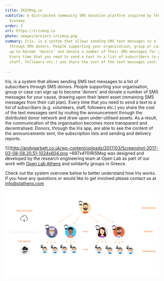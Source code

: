 ```yaml
---
title: IRISMsg.io
subtitle: A distributed community SMS donation platform inspired by the Solidarity
  Economy
order: 3
url: https://irismsg.io
photo: images/project-irismsg.png
summary: Iris, is a system that allows sending SMS text messages to a list of subscribers
  through SMS donors. People supporting your organisation, group or case can sign
  up to become 'donors' and donate a number of their SMS messages for your cause.
  Every time that you need to send a text to a list of subscribers (e.g. volunteers,
  staff, followers etc.) you share the cost of the text messages sent.

---
```

Iris, is a system that allows sending SMS text messages to a list of subscribers through SMS donors. People supporting your organisation, group or case can sign up to become 'donors' and donate a number of SMS messages for your cause, drawing upon their latent asset (remaining SMS messages from their call plan). Every time that you need to send a text to a list of subscribers (e.g. volunteers, staff, followers etc.) you share the cost of the text messages sent by routing the announcement through the distributed donor network and draw upon under-utilised assets. As a result, the communication of the organisation becomes more transparent and decentralised. Donors, through the Iris app, are able to see the content of the announcements sent, the subscription lists and sending and delivery reports.

![](http://andygarbett.co.uk/wp-content/uploads/2017/03/Screenshot-2017-03-08-08.20.51-1024x604.png =697x411)IRISMsg was designed and developed by the research engineering team at Open Lab as part of our work with [Open Lab Athens](https://www.olathens.org) and solidarity groups in Greece.

Check out the system overview below to better understand how Iris works. If you have any questions or would like to get involved please contact us at [info@olathens.com](mailto:info@olathens.com)

![](/images/iris-msg-diagram.png)